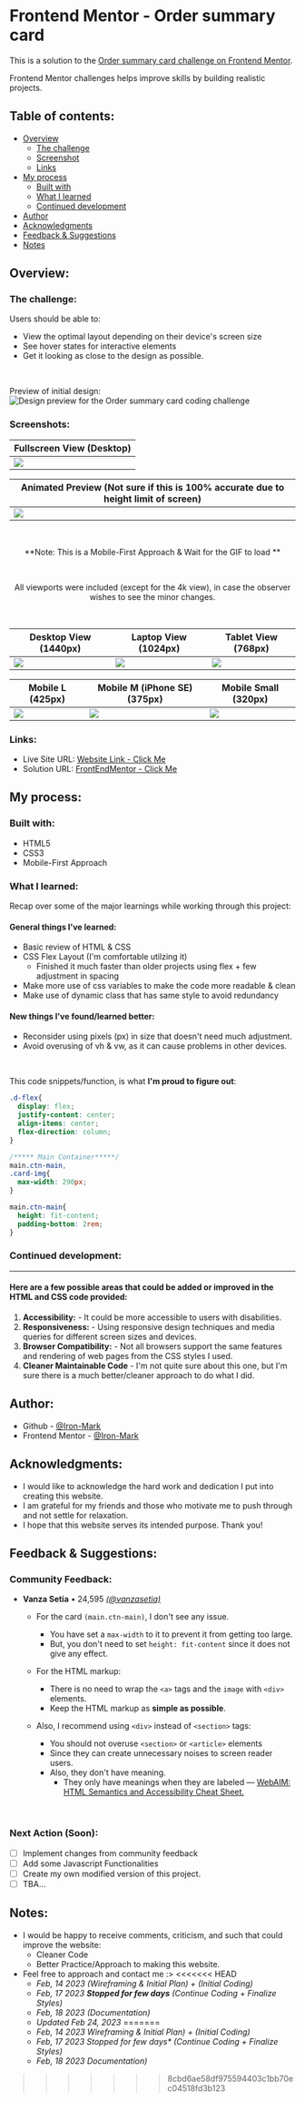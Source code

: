 # Frontend Mentor - Order summary card

This is a solution to the [Order summary card challenge on Frontend Mentor](https://www.frontendmentor.io/challenges/order-summary-component-QlPmajDUj).

Frontend Mentor challenges helps improve skills by building realistic projects.

## Table of contents:

- [Overview](#overview)
  - [The challenge](#the-challenge)
  - [Screenshot](#screenshots)
  - [Links](#links)
- [My process](#my-process)
  - [Built with](#built-with)
  - [What I learned](#what-i-learned)
  - [Continued development](#continued-development)
- [Author](#author)
- [Acknowledgments](#acknowledgments)
- [Feedback & Suggestions](#feedback-&-Suggestions)
- [Notes](#notes)

## Overview:

### The challenge:

Users should be able to:

- View the optimal layout depending on their device's screen size
- See hover states for interactive elements
- Get it looking as close to the design as possible.

<br>

Preview of initial design:
![Design preview for the Order summary card coding challenge](./design/desktop-preview.jpg)

### Screenshots:

<div align="center">

| Fullscreen View (Desktop)                             |
| ----------------------------------------------------- |
| ![](design-finished/0.0-Original-20230218_190655.png) |

| Animated Preview (Not sure if this is 100% accurate due to height limit of screen) |
| ---------------------------------------------------------------------------------- |
| ![](design-finished/0.1-animatedResult.gif)                                        |

<br>

**Note: This is a Mobile-First Approach & Wait for the GIF to load **

<br>

All viewports were included (except for the 4k view), in case the observer wishes to see the minor changes.

<br>

| Desktop View (1440px)                                | Laptop View (1024px)                                | Tablet View (768px)                                    |
| ---------------------------------------------------- | --------------------------------------------------- | ------------------------------------------------------ |
| ![](design-finished/1.0-Desktop-20230218_183425.png) | ![](design-finished/1.1-Laptop-20230218_183328.png) | ![](design-finished/1.2-Tablet-20230218%20_183257.png) |

| Mobile L (425px)                                     | Mobile M (iPhone SE) (375px)                          | Mobile Small (320px)                                 |
| ---------------------------------------------------- | ----------------------------------------------------- | ---------------------------------------------------- |
| ![](design-finished/2.0-MobileL-20230218_183231.png) | ![](design-finished/2.1-IphoneSE-20230218_183130.png) | ![](design-finished/2.2-MobileS-20230218_183107.png) |

</div>

### Links:

- Live Site URL: [Website Link - Click Me](https://order-summary-component-seven-alpha.vercel.app/)
- Solution URL: [FrontEndMentor - Click Me](https://www.frontendmentor.io/solutions/order-summary-card-solution-mobilefirst-w-css-flexbox-VqnTPAKNOw)

## My process:

### Built with:

- HTML5
- CSS3
- Mobile-First Approach

### What I learned:

Recap over some of the major learnings while working through this project:

#### General things I've learned:

- Basic review of HTML & CSS
- CSS Flex Layout (I'm comfortable utilzing it)
  - Finished it much faster than older projects using flex + few adjustment in spacing
- Make more use of css variables to make the code more readable & clean
- Make use of dynamic class that has same style to avoid redundancy

#### New things I've found/learned better:

- Reconsider using pixels (px) in size that doesn't need much adjustment.
- Avoid overusing of vh & vw, as it can cause problems in other devices.

<br>

This code snippets/function, is what **I'm proud to figure out**:

```css
.d-flex{
  display: flex;
  justify-content: center;
  align-items: center;
  flex-direction: column;
}

/***** Main Container*****/
main.ctn-main, 
.card-img{
  max-width: 290px; 
}

main.ctn-main{
  height: fit-content;
  padding-bottom: 2rem;
}

```

### Continued development:

<hr>

#### Here are a few possible areas that could be added or improved in the HTML and CSS code provided:

1. **Accessibility:** - It could be more accessible to users with disabilities.
2. **Responsiveness:** - Using responsive design techniques and media queries for different screen sizes and devices.
3. **Browser Compatibility:** - Not all browsers support the same features and rendering of web pages from the CSS styles I used.
4. **Cleaner Maintainable Code** - I'm not quite sure about this one, but I'm sure there is a much better/cleaner approach to do what I did.

## Author:

- Github - [@Iron-Mark](https://github.com/Iron-Mark)
- Frontend Mentor - [@Iron-Mark](https://www.frontendmentor.io/profile/Iron-Mark)

## Acknowledgments:

- I would like to acknowledge the hard work and dedication I put into creating this website.
- I am grateful for my friends and those who motivate me to push through and not settle for relaxation.
- I hope that this website serves its intended purpose. Thank you!


## Feedback & Suggestions:
### Community Feedback:

- **Vanza Setia** • 24,595 [_(@vanzasetia)_](https://github.com/vanzasetia)

  - For the card `(main.ctn-main)`, I don't see any issue. 
    - You have set a `max-width` to it to prevent it from getting too large. 
    - But, you don't need to set `height: fit-content` since it does not give any effect.

  - For the HTML markup:
    - There is no need to wrap the `<a>` tags and the `image` with `<div>` elements. 
    - Keep the HTML markup as **simple as possible**.

  - Also, I recommend using `<div>` instead of `<section>` tags: 
    - You should not overuse `<section>` or `<article>` elements
    - Since they can create unnecessary noises to screen reader users. 
    - Also, they don't have meaning. 
      - They only have meanings when they are labeled — [ WebAIM: HTML Semantics and Accessibility Cheat Sheet.](https://webaim.org/resources/htmlcheatsheet/)

<br>

### Next Action (Soon):
- [ ] Implement changes from community feedback
- [ ] Add some Javascript Functionalities
- [ ] Create my own modified version of this project.
- [ ] TBA...

## Notes:

- I would be happy to receive comments, criticism, and such that could improve the website:
  - Cleaner Code
  - Better Practice/Approach to making this website.
- Feel free to approach and contact me :>
<<<<<<< HEAD
  - _Feb, 14 2023 (Wireframing & Initial Plan) + (Initial Coding)_
  - _Feb, 17 2023 **Stopped for few days** (Continue Coding + Finalize Styles)_
  - _Feb, 18 2023 (Documentation)_
  - _Updated Feb 24, 2023_
=======
  - _Feb, 14 2023 Wireframing & Initial Plan) + (Initial Coding)_
  - _Feb, 17 2023 *Stopped for few days** (Continue Coding + Finalize Styles)_
  - _Feb, 18 2023 Documentation)_
>>>>>>> 8cbd6ae58df975594403c1bb70ec04518fd3b123

